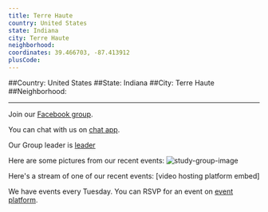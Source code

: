 ```yaml
---
title: Terre Haute
country: United States
state: Indiana
city: Terre Haute
neighborhood: 
coordinates: 39.466703, -87.413912
plusCode:
---
```


##Country: United States
##State: Indiana
##City: Terre Haute
##Neighborhood: 
*****
Join our [Facebook group](https://www.facebook.com/groups/free.code.camp.terre.haute).

You can chat with us on [chat app]().

Our Group leader is [leader]()

Here are some pictures from our recent events:
![study-group-image]()

Here's a stream of one of our recent events:
[video hosting platform embed]

We have events every Tuesday. You can RSVP for an event on [event platform]().
